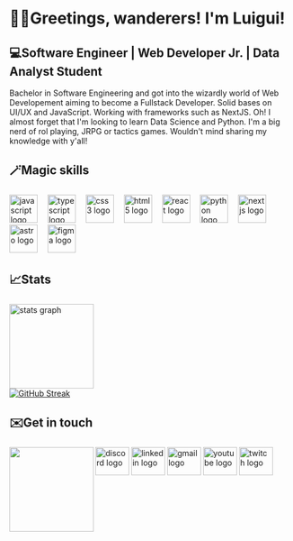 <h1 align="left">🧙‍♂️Greetings, wanderers! I'm Luigui!</h1>

💻Software Engineer | Web Developer Jr. | Data Analyst Student
---------------------------------

Bachelor in Software Engineering and got into the wizardly world of Web Developement aiming to become a Fullstack Developer. Solid bases on UI/UX and JavaScript. Working with frameworks such as NextJS. Oh! I almost forget that I'm looking to learn Data Science and Python. I'm a big nerd of rol playing, JRPG or tactics games. Wouldn't mind sharing my knowledge with y'all!

###

<h2 align="left">🪄Magic skills</h2>

###

<div align="left">
  <img src="https://cdn.jsdelivr.net/gh/devicons/devicon/icons/javascript/javascript-original.svg" height="50" alt="javascript logo"  />
  <img width="10" />
  <img src="https://cdn.jsdelivr.net/gh/devicons/devicon/icons/typescript/typescript-original.svg" height="50" alt="typescript logo"  />
  <img width="10" />
  <img src="https://cdn.jsdelivr.net/gh/devicons/devicon/icons/css3/css3-original.svg" height="50" alt="css3 logo"  />
  <img width="10" />
  <img src="https://cdn.jsdelivr.net/gh/devicons/devicon/icons/html5/html5-original.svg" height="50" alt="html5 logo"  />
  <img width="10" />
  <img src="https://cdn.jsdelivr.net/gh/devicons/devicon/icons/react/react-original.svg" height="50" alt="react logo"  />
  <img width="10" />
  <img src="https://cdn.jsdelivr.net/gh/devicons/devicon/icons/python/python-original.svg" height="50" alt="python logo"  />
  <img width="10" />
  <img src="https://skillicons.dev/icons?i=nextjs" height="50" alt="nextjs logo"  />
  <img width="10" />
  <img src="https://skillicons.dev/icons?i=astro" height="50" alt="astro logo"  />
  <img width="10" />
  <img src="https://skillicons.dev/icons?i=figma" height="50" alt="figma logo"  />
</div>

###

<h2 align="left">📈Stats</h2>

###

<div align="left">
  <img src="https://github-readme-stats.vercel.app/api?username=luidev0&hide_title=false&hide_rank=false&show_icons=true&include_all_commits=true&count_private=true&disable_animations=false&theme=dracula&locale=es&hide_border=false&custom_title=Estad%C3%ADsticas"    height="150" alt="stats graph"/>
  <br />
  <a href="https://git.io/streak-stats"><img src="https://streak-stats.demolab.com?user=luidev0&theme=onedark&border_radius=5&date_format=n%2Fj%5B%2FY%5D" alt="GitHub Streak"/></a>
</div>

###

<h2 align="left">✉️Get in touch</h2>

###

<img align="left" height="150" src="https://i.postimg.cc/RVCDjdmv/lui-avatar.jpg"/>

###

<div align="left">
  <a href="discordapp.com/users/1187113576285077645"><img src="https://raw.githubusercontent.com/maurodesouza/profile-readme-generator/master/src/assets/icons/social/discord/default.svg" width="60" height="50" alt="discord logo"/></a>
  <a href="https://www.linkedin.com/in/luidevpe/"><img src="https://raw.githubusercontent.com/maurodesouza/profile-readme-generator/master/src/assets/icons/social/linkedin/default.svg" width="60" height="50" alt="linkedin logo"/></a>
  <a href="lparodi.pe@gmail.com"><img src="https://raw.githubusercontent.com/maurodesouza/profile-readme-generator/master/src/assets/icons/social/gmail/default.svg" width="60" height="50" alt="gmail logo"/></a>
  <a href="https://www.youtube.com"><img src="https://raw.githubusercontent.com/maurodesouza/profile-readme-generator/master/src/assets/icons/social/youtube/default.svg" width="60" height="50" alt="youtube logo"/></a>
  <a href="https://www.twitch.tv/luidevtv"><img src="https://raw.githubusercontent.com/maurodesouza/profile-readme-generator/master/src/assets/icons/social/twitch/default.svg" width="60" height="50" alt="twitch logo"  />
</div>

###
